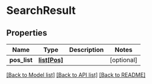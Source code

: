 # SearchResult

## Properties
Name | Type | Description | Notes
------------ | ------------- | ------------- | -------------
**pos_list** | [**list[Pos]**](Pos.md) |  | [optional] 

[[Back to Model list]](../README.md#documentation-for-models) [[Back to API list]](../README.md#documentation-for-api-endpoints) [[Back to README]](../README.md)


